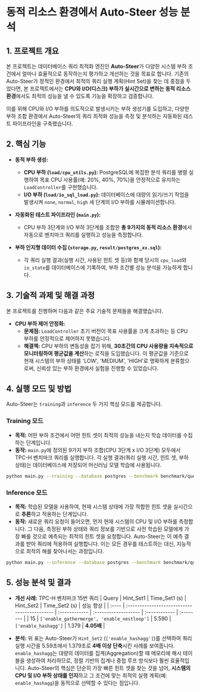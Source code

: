 #
# 동적 리소스 환경에서 Auto-Steer 성능 분석

## 1. 프로젝트 개요

본 프로젝트는 데이터베이스 쿼리 최적화 엔진인 **Auto-Steer**가 다양한 시스템 부하 조건에서 얼마나 효율적으로 동작하는지 평가하고 개선하는 것을 목표로 합니다. 기존의 Auto-Steer가 정적인 환경에서 최적의 쿼리 실행 계획(Hint Set)을 찾는 데 중점을 두었다면, 본 프로젝트에서는 **CPU와 I/O(디스크) 부하가 실시간으로 변하는 동적 리소스 환경**에서도 최적의 성능을 낼 수 있도록 기능을 확장하고 검증합니다.

이를 위해 CPU와 I/O 부하를 의도적으로 발생시키는 부하 생성기를 도입하고, 다양한 부하 조합 환경에서 Auto-Steer의 쿼리 최적화 성능을 측정 및 분석하는 자동화된 테스트 파이프라인을 구축했습니다.

## 2. 핵심 기능

-   **동적 부하 생성:**
    -   **CPU 부하 (`load/cpu_utils.py`):** PostgreSQL에 복잡한 분석 쿼리를 병렬 실행하여 목표 CPU 사용률(예: 20%, 40%, 70%)을 안정적으로 유지하는 `LoadController`를 구현했습니다.
    -   **I/O 부하 (`load/io_sql_load.py`):** 데이터베이스에 대량의 읽기/쓰기 작업을 발생시켜 `none`, `normal`, `high` 세 단계의 I/O 부하를 시뮬레이션합니다.

-   **자동화된 테스트 파이프라인 (`main.py`):**
    -   CPU 부하 3단계와 I/O 부하 3단계를 조합한 **총 9가지의 동적 리소스 환경**에서 자동으로 벤치마크 쿼리를 실행하고 성능을 측정합니다.

-   **부하 인지형 데이터 수집 (`storage.py`, `result/postgres_xx.sql`):**
    -   각 쿼리 실행 결과(실행 시간, 사용된 힌트 셋 등)와 함께 당시의 `cpu_load`와 `io_state`를 데이터베이스에 기록하여, 부하 조건별 성능 분석을 가능하게 합니다.

## 3. 기술적 과제 및 해결 과정

본 프로젝트를 진행하며 다음과 같은 주요 기술적 문제들을 해결했습니다.

-   **CPU 부하 제어 안정화:**
    -   **문제점:** `LoadController` 초기 버전이 목표 사용률을 크게 초과하는 등 CPU 부하를 안정적으로 제어하지 못했습니다.
    -   **해결책:** CPU 부하의 변동성을 잡기 위해, **30초간의 CPU 사용량을 지속적으로 모니터링하여 평균값을 계산**하는 로직을 도입했습니다. 이 평균값을 기준으로 현재 시스템의 부하 상태를 'LOW', 'MEDIUM', 'HIGH'로 명확하게 분류함으로써, 신뢰성 있는 부하 환경에서 실험을 진행할 수 있었습니다.


## 4. 실행 모드 및 방법

Auto-Steer는 `training`과 `inference` 두 가지 핵심 모드를 제공합니다.

### Training 모드

-   **목적:** 어떤 부하 조건에서 어떤 힌트 셋이 최적의 성능을 내는지 학습 데이터를 수집하는 단계입니다.
-   **동작:** `main.py`에 정의된 9가지 부하 조합(CPU 3단계 x I/O 3단계) 모두에서 TPC-H 벤치마크 쿼리를 실행합니다. 각 실행 결과(쿼리 실행 시간, 힌트 셋, 부하 상태)는 데이터베이스에 저장되어 머신러닝 모델 학습에 사용됩니다.

```bash
python main.py --training --database postgres --benchmark benchmark/queries/tpch
```

### Inference 모드

-   **목적:** 학습된 모델을 사용하여, 현재 시스템 상태에 가장 적합한 힌트 셋을 실시간으로 **추론**하고 적용하는 단계입니다.
-   **동작:** 새로운 쿼리 요청이 들어오면, 먼저 현재 시스템의 CPU 및 I/O 부하를 측정합니다. 그 다음, 측정된 부하 상태와 쿼리 정보를 기반으로 사전 학습된 모델에게 가장 빠를 것으로 예측되는 최적의 힌트 셋을 요청합니다. Auto-Steer는 이 예측 결과를 받아 쿼리에 적용하여 실행합니다. 이는 모든 경우를 테스트하는 대신, 지능적으로 최적의 해를 찾아나서는 과정입니다.

```bash
python main.py --inference --database postgres --benchmark benchmark/queries/tpch
```

## 5. 성능 분석 및 결과

-   **개선 사례:** TPC-H 벤치마크 15번 쿼리
| Query | Hint_Set1                                    | Time_Set1 (s) | Hint_Set2            | Time_Set2 (s) | 성능 향상 |
| :---- | :------------------------------------------- | :------------ | :------------------- | :------------ | :-------- |
| 15    | `['enable_gathermerge', 'enable_nestloop']` | 5.590         | `['enable_hashagg']` | 1.379         | **4.05배** |

-   **분석:** 위 표는 Auto-Steer가 `Hint_Set2` (`['enable_hashagg']`)를 선택하여 쿼리 실행 시간을 5.59초에서 1.379초로 **4배 이상 단축**시킨 사례를 보여줍니다. `enable_hashagg`는 대량의 데이터를 집계(Aggregation)할 때 메모리에 해시 테이블을 생성하여 처리하므로, 정렬 기반의 집계나 중첩 루프 방식보다 훨씬 효율적입니다. Auto-Steer의 핵심은 단순히 가장 빠른 힌트 셋을 찾는 것을 넘어, **시스템의 CPU 및 I/O 부하 상태를 인지**하고 그 조건에 맞는 최적의 실행 계획(예: `enable_hashagg`)을 동적으로 선택할 수 있다는 점입니다.
